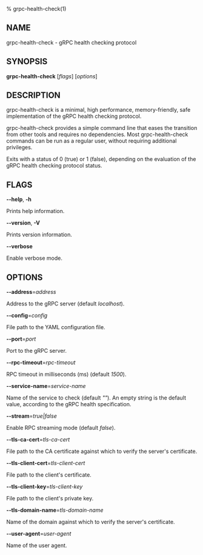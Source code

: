% grpc-health-check(1)

## NAME
grpc\-health\-check - gRPC health checking protocol

## SYNOPSIS
**grpc-health-check** [*flags*] [*options*]

## DESCRIPTION
grpc-health-check is a minimal, high performance, memory-friendly, safe implementation of 
the gRPC health checking protocol.

grpc-health-check provides a simple command line that eases the transition from other
tools and requires no dependencies.
Most grpc-health-check commands can be run as a regular user, without requiring additional
privileges.

Exits with a status of 0 (true) or 1 (false), depending on the evaluation of the gRPC health checking protocol status.
## FLAGS

**--help**, **-h**

Prints help information.

**--version**, **-V**

Prints version information.

**--verbose**

Enable verbose mode.
## OPTIONS

**--address**=*address*

Address to the gRPC server (default *localhost*).

**--config**=*config*

File path to the YAML configuration file.

**--port**=*port*

Port to the gRPC server.

**--rpc-timeout**=*rpc-timeout*

RPC timeout in milliseconds (ms) (default *1500*).

**--service-name**=*service-name*

Name of the service to check (default *""*). An empty string is the default value, according to the gRPC health specification.

**--stream**=*true|false*

Enable RPC streaming mode (default *false*).

**--tls-ca-cert**=*tls-ca-cert*

File path to the CA certificate against which to verify the server's certificate.

**--tls-client-cert**=*tls-client-cert*

File path to the client's certificate.

**--tls-client-key**=*tls-client-key*

File path to the client's private key.

**--tls-domain-name**=*tls-domain-name*

Name of the domain against which to verify the server's certificate.

**--user-agent**=*user-agent*

Name of the user agent.